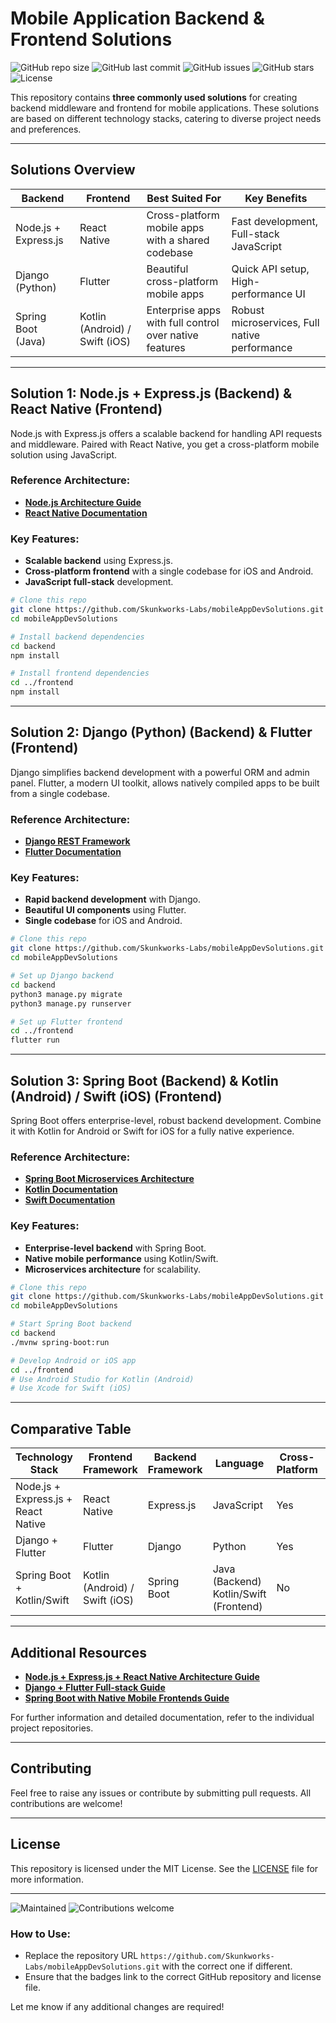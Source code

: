 # Mobile Application Backend & Frontend Solutions

![GitHub repo size](https://img.shields.io/github/repo-size/Skunkworks-Labs/.github) 
![GitHub last commit](https://img.shields.io/github/last-commit/Skunkworks-Labs/.github) 
![GitHub issues](https://img.shields.io/github/issues/Skunkworks-Labs/.github) 
![GitHub stars](https://img.shields.io/github/stars/Skunkworks-Labs/.github?style=social) 
![License](https://img.shields.io/github/license/Skunkworks-Labs/.github)

This repository contains **three commonly used solutions** for creating backend middleware and frontend for mobile applications. These solutions are based on different technology stacks, catering to diverse project needs and preferences.

---

## Solutions Overview

| **Backend**           | **Frontend**          | **Best Suited For**                                 | **Key Benefits**                               |
|-----------------------|-----------------------|-----------------------------------------------------|------------------------------------------------|
| Node.js + Express.js   | React Native          | Cross-platform mobile apps with a shared codebase    | Fast development, Full-stack JavaScript        |
| Django (Python)       | Flutter               | Beautiful cross-platform mobile apps                | Quick API setup, High-performance UI           |
| Spring Boot (Java)     | Kotlin (Android) / Swift (iOS) | Enterprise apps with full control over native features | Robust microservices, Full native performance  |

---

## Solution 1: Node.js + Express.js (Backend) & React Native (Frontend)

Node.js with Express.js offers a scalable backend for handling API requests and middleware. Paired with React Native, you get a cross-platform mobile solution using JavaScript.

### Reference Architecture:
- **[Node.js Architecture Guide](https://nodejs.org/en/docs/guides/getting-started-guide/)** 
- **[React Native Documentation](https://reactnative.dev/docs/getting-started)** 

### Key Features:
- **Scalable backend** using Express.js.
- **Cross-platform frontend** with a single codebase for iOS and Android.
- **JavaScript full-stack** development.

```bash
# Clone this repo
git clone https://github.com/Skunkworks-Labs/mobileAppDevSolutions.git
cd mobileAppDevSolutions

# Install backend dependencies
cd backend
npm install

# Install frontend dependencies
cd ../frontend
npm install
```

---

## Solution 2: Django (Python) (Backend) & Flutter (Frontend)

Django simplifies backend development with a powerful ORM and admin panel. Flutter, a modern UI toolkit, allows natively compiled apps to be built from a single codebase.

### Reference Architecture:
- **[Django REST Framework](https://www.django-rest-framework.org/tutorial/quickstart/)** 
- **[Flutter Documentation](https://flutter.dev/docs)** 

### Key Features:
- **Rapid backend development** with Django.
- **Beautiful UI components** using Flutter.
- **Single codebase** for iOS and Android.

```bash
# Clone this repo
git clone https://github.com/Skunkworks-Labs/mobileAppDevSolutions.git
cd mobileAppDevSolutions

# Set up Django backend
cd backend
python3 manage.py migrate
python3 manage.py runserver

# Set up Flutter frontend
cd ../frontend
flutter run
```

---

## Solution 3: Spring Boot (Backend) & Kotlin (Android) / Swift (iOS) (Frontend)

Spring Boot offers enterprise-level, robust backend development. Combine it with Kotlin for Android or Swift for iOS for a fully native experience.

### Reference Architecture:
- **[Spring Boot Microservices Architecture](https://spring.io/guides/gs/spring-boot/)** 
- **[Kotlin Documentation](https://developer.android.com/kotlin)** 
- **[Swift Documentation](https://developer.apple.com/documentation/swift/)** 

### Key Features:
- **Enterprise-level backend** with Spring Boot.
- **Native mobile performance** using Kotlin/Swift.
- **Microservices architecture** for scalability.

```bash
# Clone this repo
git clone https://github.com/Skunkworks-Labs/mobileAppDevSolutions.git
cd mobileAppDevSolutions

# Start Spring Boot backend
cd backend
./mvnw spring-boot:run

# Develop Android or iOS app
cd ../frontend
# Use Android Studio for Kotlin (Android)
# Use Xcode for Swift (iOS)
```

---

## Comparative Table

| **Technology Stack**          | **Frontend Framework**   | **Backend Framework**       | **Language**     | **Cross-Platform** | **Native Performance** | **Scalability** |
|-------------------------------|--------------------------|-----------------------------|------------------|--------------------|-----------------------|-----------------|
| Node.js + Express.js + React Native | React Native            | Express.js                  | JavaScript       | Yes                | No                    | High             |
| Django + Flutter               | Flutter                  | Django                      | Python           | Yes                | No                    | High             |
| Spring Boot + Kotlin/Swift     | Kotlin (Android) / Swift (iOS) | Spring Boot                  | Java (Backend) Kotlin/Swift (Frontend) | No                | Yes                   | Very High        |

---

## Additional Resources

- **[Node.js + Express.js + React Native Architecture Guide](https://www.digitalocean.com/community/tutorial_series/getting-started-with-node-js)** 
- **[Django + Flutter Full-stack Guide](https://realpython.com/getting-started-with-django-rest-framework-and-vuejs/)** 
- **[Spring Boot with Native Mobile Frontends Guide](https://spring.io/guides)**

For further information and detailed documentation, refer to the individual project repositories.

---

## Contributing

Feel free to raise any issues or contribute by submitting pull requests. All contributions are welcome!

---

## License

This repository is licensed under the MIT License. See the [LICENSE](LICENSE) file for more information.

---

![Maintained](https://img.shields.io/badge/Maintained%3F-yes-green.svg)
![Contributions welcome](https://img.shields.io/badge/contributions-welcome-brightgreen.svg?style=flat)

### How to Use:
- Replace the repository URL `https://github.com/Skunkworks-Labs/mobileAppDevSolutions.git` with the correct one if different.
- Ensure that the badges link to the correct GitHub repository and license file.
  
Let me know if any additional changes are required!